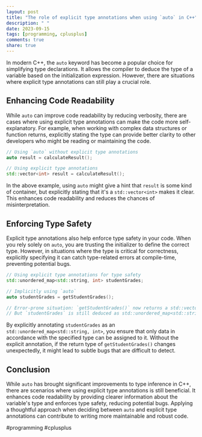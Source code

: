 ```yaml
---
layout: post
title: "The role of explicit type annotations when using `auto` in C++"
description: " "
date: 2023-09-15
tags: [programming, cplusplus]
comments: true
share: true
---
```


In modern C++, the `auto` keyword has become a popular choice for simplifying type declarations. It allows the compiler to deduce the type of a variable based on the initialization expression. However, there are situations where explicit type annotations can still play a crucial role.

## Enhancing Code Readability

While `auto` can improve code readability by reducing verbosity, there are cases where using explicit type annotations can make the code more self-explanatory. For example, when working with complex data structures or function returns, explicitly stating the type can provide better clarity to other developers who might be reading or maintaining the code.

```cpp
// Using `auto` without explicit type annotations
auto result = calculateResult();

// Using explicit type annotations
std::vector<int> result = calculateResult();
```

In the above example, using `auto` might give a hint that `result` is some kind of container, but explicitly stating that it's a `std::vector<int>` makes it clear. This enhances code readability and reduces the chances of misinterpretation.

## Enforcing Type Safety

Explicit type annotations also help enforce type safety in your code. When you rely solely on `auto`, you are trusting the initializer to define the correct type. However, in situations where the type is critical for correctness, explicitly specifying it can catch type-related errors at compile-time, preventing potential bugs.

```cpp
// Using explicit type annotations for type safety
std::unordered_map<std::string, int> studentGrades;

// Implicitly using `auto`
auto studentGrades = getStudentGrades();

// Error-prone situation: `getStudentGrades()` now returns a std::vector<int>
// But `studentGrades` is still deduced as std::unordered_map<std::string, int>
```

By explicitly annotating `studentGrades` as an `std::unordered_map<std::string, int>`, you ensure that only data in accordance with the specified type can be assigned to it. Without the explicit annotation, if the return type of `getStudentGrades()` changes unexpectedly, it might lead to subtle bugs that are difficult to detect.

## Conclusion

While `auto` has brought significant improvements to type inference in C++, there are scenarios where using explicit type annotations is still beneficial. It enhances code readability by providing clearer information about the variable's type and enforces type safety, reducing potential bugs. Applying a thoughtful approach when deciding between `auto` and explicit type annotations can contribute to writing more maintainable and robust code.

#programming #cplusplus